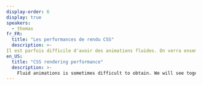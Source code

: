```yaml
---
display-order: 6
display: true
speakers:
  - thomas
fr_FR:
  title: "Les performances de rendu CSS"
  description: >-
Il est parfois difficile d'avoir des animations fluides. On verra ensemble comment fonctionne un navigateur et pourquoi il faut faire attention avec les SVGs, avec certaines unités, et avec la plupart de propriétés CSS. On n’est pas pour autant dépourvu de possibilités. On en profitera pour faire le tour de ce que l’on a dans notre trousse à outils ! 
en_US:
  title: "CSS rendering performance"
  description: >-
    Fluid animations is sometimes difficult to obtain. We will see together how a browser works and why we have to be careful with SVGs, some units, and most CSS properties. This does not mean that we are deprived of possibilities. We'll take this opportunity to take a look at what we have in our toolkit!
---
```

